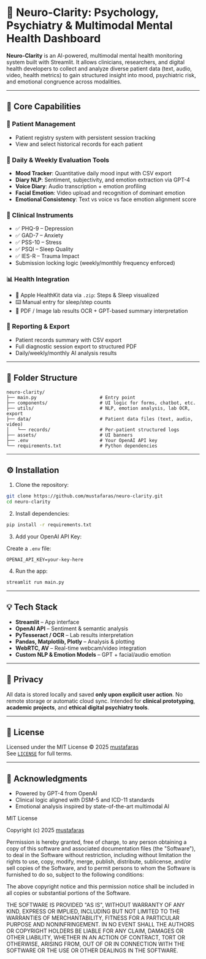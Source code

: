 # 🧠 Neuro-Clarity: Psychology, Psychiatry & Multimodal Mental Health Dashboard

**Neuro-Clarity** is an AI-powered, multimodal mental health monitoring system built with Streamlit. It allows clinicians, researchers, and digital health developers to collect and analyze diverse patient data (text, audio, video, health metrics) to gain structured insight into mood, psychiatric risk, and emotional congruence across modalities.

---

## 📌 Core Capabilities

### 👤 Patient Management
- Patient registry system with persistent session tracking
- View and select historical records for each patient

### 🧠 Daily & Weekly Evaluation Tools
- **Mood Tracker**: Quantitative daily mood input with CSV export
- **Diary NLP**: Sentiment, subjectivity, and emotion extraction via GPT-4
- **Voice Diary**: Audio transcription + emotion profiling
- **Facial Emotion**: Video upload and recognition of dominant emotion
- **Emotional Consistency**: Text vs voice vs face emotion alignment score

### 🧪 Clinical Instruments
- ✅ PHQ-9 – Depression
- ✅ GAD-7 – Anxiety
- ✅ PSS-10 – Stress
- ✅ PSQI – Sleep Quality
- ✅ IES-R – Trauma Impact
- Submission locking logic (weekly/monthly frequency enforced)

### 📊 Health Integration
- 🔄 Apple HealthKit data via `.zip`: Steps & Sleep visualized
- ⌨️ Manual entry for sleep/step counts
- 📑 PDF / Image lab results OCR + GPT-based summary interpretation

### 📄 Reporting & Export
- Patient records summary with CSV export
- Full diagnostic session export to structured PDF
- Daily/weekly/monthly AI analysis results

---

## 📂 Folder Structure

```
neuro-clarity/
├── main.py                       # Entry point
├── components/                   # UI logic for forms, chatbot, etc.
├── utils/                        # NLP, emotion analysis, lab OCR, export
├── data/                         # Patient data files (text, audio, video)
│   └── records/                  # Per-patient structured logs
├── assets/                       # UI banners
├── .env                          # Your OpenAI API key
└── requirements.txt              # Python dependencies
```

---

## ⚙️ Installation

1. Clone the repository:

```bash
git clone https://github.com/mustafaras/neuro-clarity.git
cd neuro-clarity
```

2. Install dependencies:

```bash
pip install -r requirements.txt
```

3. Add your OpenAI API Key:

Create a `.env` file:

```env
OPENAI_API_KEY=your-key-here
```

4. Run the app:

```bash
streamlit run main.py
```

---

## 💡 Tech Stack

- **Streamlit** – App interface
- **OpenAI API** – Sentiment & semantic analysis
- **PyTesseract / OCR** – Lab results interpretation
- **Pandas, Matplotlib, Plotly** – Analysis & plotting
- **WebRTC, AV** – Real-time webcam/video integration
- **Custom NLP & Emotion Models** – GPT + facial/audio emotion

---

## 🔐 Privacy

All data is stored locally and saved **only upon explicit user action**. No remote storage or automatic cloud sync. Intended for **clinical prototyping**, **academic projects**, and **ethical digital psychiatry tools**.

---

## 📜 License

Licensed under the MIT License © 2025 [mustafaras](https://github.com/mustafaras)  
See [`LICENSE`](LICENSE) for full terms.

---

## 🙏 Acknowledgments

- Powered by GPT-4 from OpenAI
- Clinical logic aligned with DSM-5 and ICD-11 standards
- Emotional analysis inspired by state-of-the-art multimodal AI

MIT License

Copyright (c) 2025 [mustafaras](https://github.com/mustafaras)

Permission is hereby granted, free of charge, to any person obtaining a copy
of this software and associated documentation files (the "Software"), to deal
in the Software without restriction, including without limitation the rights
to use, copy, modify, merge, publish, distribute, sublicense, and/or sell
copies of the Software, and to permit persons to whom the Software is
furnished to do so, subject to the following conditions:

The above copyright notice and this permission notice shall be included in all
copies or substantial portions of the Software.

THE SOFTWARE IS PROVIDED "AS IS", WITHOUT WARRANTY OF ANY KIND, EXPRESS OR
IMPLIED, INCLUDING BUT NOT LIMITED TO THE WARRANTIES OF MERCHANTABILITY,
FITNESS FOR A PARTICULAR PURPOSE AND NONINFRINGEMENT. IN NO EVENT SHALL THE
AUTHORS OR COPYRIGHT HOLDERS BE LIABLE FOR ANY CLAIM, DAMAGES OR OTHER
LIABILITY, WHETHER IN AN ACTION OF CONTRACT, TORT OR OTHERWISE, ARISING FROM,
OUT OF OR IN CONNECTION WITH THE SOFTWARE OR THE USE OR OTHER DEALINGS IN THE
SOFTWARE.